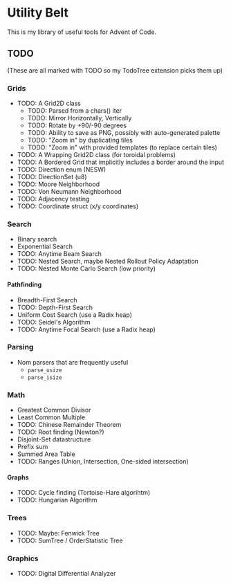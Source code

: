# Utility Belt

This is my library of useful tools for Advent of Code.

## TODO

(These are all marked with TODO so my TodoTree extension picks them up)

### Grids

- TODO: A Grid2D class
  - TODO: Parsed from a chars() iter
  - TODO: Mirror Horizontally, Vertically
  - TODO: Rotate by +90/-90 degrees
  - TODO: Ability to save as PNG, possibly with auto-generated palette
  - TODO: "Zoom in" by duplicating tiles
  - TODO: "Zoom in" with provided templates (to replace certain tiles)
- TODO: A Wrapping Grid2D class (for toroidal problems)
- TODO: A Bordered Grid that implicitly includes a border around the input
- TODO: Direction enum (NESW)
- TODO: DirectionSet (u8)
- TODO: Moore Neighborhood
- TODO: Von Neumann Neighborhood
- TODO: Adjacency testing
- TODO: Coordinate struct (x/y coordinates)

### Search

- Binary search
- Exponential Search
- TODO: Anytime Beam Search
- TODO: Nested Search, maybe Nested Rollout Policy Adaptation
- TODO: Nested Monte Carlo Search (low priority)

#### Pathfinding

- Breadth-First Search
- TODO: Depth-First Search
- Uniform Cost Search (use a Radix heap)
- TODO: Seidel's Algorithm
- TODO: Anytime Focal Search (use a Radix heap)

### Parsing

- Nom parsers that are frequently useful
  - `parse_usize`
  - `parse_isize`

### Math

- Greatest Common Divisor
- Least Common Multiple
- TODO: Chinese Remainder Theorem
- TODO: Root finding (Newton?)
- Disjoint-Set datastructure
- Prefix sum
- Summed Area Table
- TODO: Ranges (Union, Intersection, One-sided intersection)

#### Graphs

- TODO: Cycle finding (Tortoise-Hare algorihtm)
- TODO: Hungarian Algorithm

### Trees

- TODO: Maybe: Fenwick Tree
- TODO: SumTree / OrderStatistic Tree

### Graphics

- TODO: Digital Differential Analyzer

